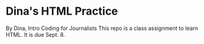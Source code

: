 # Dina's HTML Practice
By Dina, Intro Coding for Journalists
This repo is a class assignment to learn HTML. It is due Sept. 8. 
